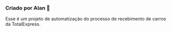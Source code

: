 ### Criado por Alan 👋
Esse é um projeto de automatização do processo de recebimento de carros da TotalExpress. 